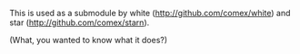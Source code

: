 This is used as a submodule by white (http://github.com/comex/white) and star (http://github.com/comex/starn).

(What, you wanted to know what it does?)
